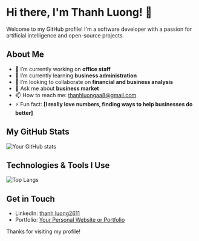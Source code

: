 # Hi there, I'm Thanh Luong! 👋

Welcome to my GitHub profile! I'm a software developer with a passion for artificial intelligence and open-source projects.

## About Me

- 🔭 I’m currently working on **office staff**
- 🌱 I’m currently learning **business administration**
- 👯 I’m looking to collaborate on **financial and business analysis**
- 💬 Ask me about **business market**
- 📫 How to reach me: thanhluongaa8@gmail.com
- ⚡ Fun fact: **[I really love numbers, finding ways to help businesses do better]**

## My GitHub Stats

![Your GitHub stats](https://github-readme-stats.vercel.app/api?username=your-username&show_icons=true&theme=radical)

## Technologies & Tools I Use

![Top Langs](https://github-readme-stats.vercel.app/api/top-langs/?username=your-username&layout=compact&theme=radical)

## Get in Touch

- LinkedIn: [thanh luong2611](https://www.linkedin.com/in/thanhluong2611/)
- Portfolio: [Your Personal Website or Portfolio](https://your-website.com)

Thanks for visiting my profile!
